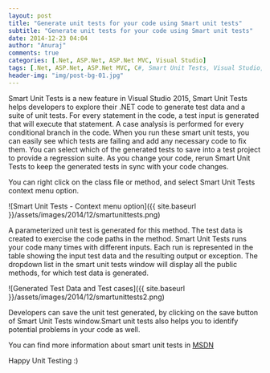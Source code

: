 ```yaml
---
layout: post
title: "Generate unit tests for your code using Smart unit tests"
subtitle: "Generate unit tests for your code using Smart unit tests"
date: 2014-12-23 04:04
author: "Anuraj"
comments: true
categories: [.Net, ASP.Net, ASP.Net MVC, Visual Studio]
tags: [.Net, ASP.Net, ASP.Net MVC, C#, Smart Unit Tests, Visual Studio, VS 2015]
header-img: "img/post-bg-01.jpg"
---
```

Smart Unit Tests is a new feature in Visual Studio 2015, Smart Unit Tests helps developers to explore their .NET code to generate test data and a suite of unit tests. For every statement in the code, a test input is generated that will execute that statement. A case analysis is performed for every conditional branch in the code. When you run these smart unit tests, you can easily see which tests are failing and add any necessary code to fix them. You can select which of the generated tests to save into a test project to provide a regression suite. As you change your code, rerun Smart Unit Tests to keep the generated tests in sync with your code changes.

You can right click on the class file or method, and select Smart Unit Tests context menu option.

![Smart Unit Tests - Context menu option]({{ site.baseurl }}/assets/images/2014/12/smartunittests.png)

A parameterized unit test is generated for this method. The test data is created to exercise the code paths in the method. Smart Unit Tests runs your code many times with different inputs. Each run is represented in the table showing the input test data and the resulting output or exception. The dropdown list in the smart unit tests window will display all the public methods, for which test data is generated.

![Generated Test Data and Test cases]({{ site.baseurl }}/assets/images/2014/12/smartunittests2.png)

Developers can save the unit test generated, by clicking on the save button of Smart Unit Tests window.Smart unit tests also helps you to identify potential problems in your code as well.

You can find more information about smart unit tests in [MSDN](http://msdn.microsoft.com/en-us/library/dn823749%28v=vs.140%29.aspx)

Happy Unit Testing :)
